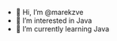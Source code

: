 - 👋 Hi, I’m @marekzve
- 👀 I’m interested in Java
- 🌱 I’m currently learning Java


<!---
marekzve/marekzve is a ✨ special ✨ repository because its `README.md` (this file) appears on your GitHub profile.
You can click the Preview link to take a look at your changes.
--->
